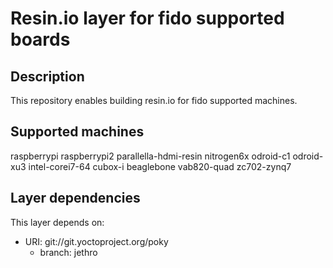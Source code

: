 # Resin.io layer for fido supported boards

## Description
This repository enables building resin.io for fido supported machines.

## Supported machines
raspberrypi
raspberrypi2
parallella-hdmi-resin
nitrogen6x
odroid-c1
odroid-xu3
intel-corei7-64
cubox-i
beaglebone
vab820-quad
zc702-zynq7

## Layer dependencies

This layer depends on:

* URI: git://git.yoctoproject.org/poky
    * branch: jethro
